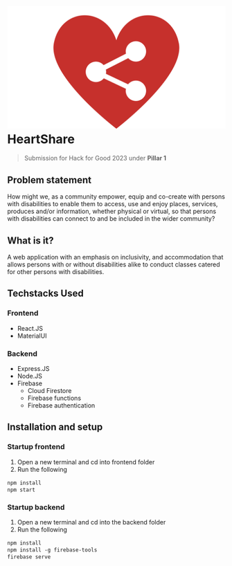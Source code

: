 # ![Logo](./blobs/logo.png) HeartShare

> Submission for Hack for Good 2023 under **Pillar 1**

## Problem statement

How might we, as a community empower, equip and co-create with persons with disabilities to enable them to access, use and enjoy places, services, produces and/or information, whether physical or virtual, so that persons with disabilities can connect to and be included in the wider community?

## What is it?

A web application with an emphasis on inclusivity, and accommodation that allows persons with or without disabilities alike to conduct classes catered for other persons with disabilities.

## Techstacks Used

### Frontend
* React.JS
* MaterialUI

### Backend
* Express.JS
* Node.JS
* Firebase
    * Cloud Firestore
    * Firebase functions
    * Firebase authentication

## Installation and setup

### Startup frontend
1. Open a new terminal and cd into frontend folder
1. Run the following
```
npm install
npm start
```

### Startup backend
1. Open a new terminal and cd into the backend folder
1. Run the following
```
npm install
npm install -g firebase-tools
firebase serve
```